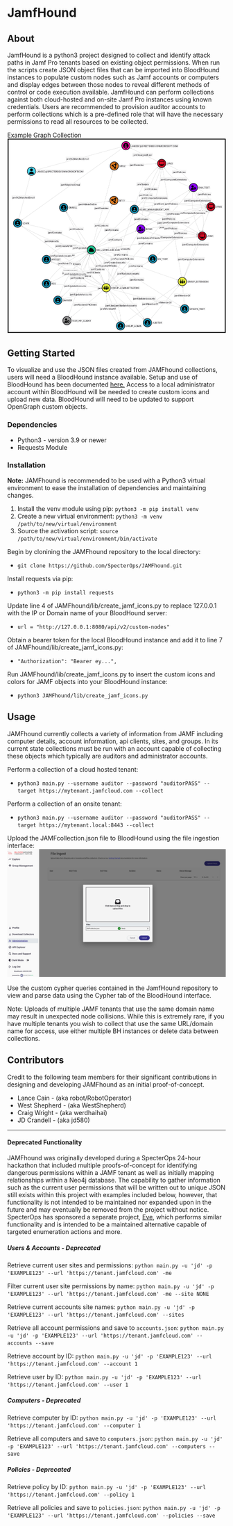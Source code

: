 # JamfHound

## About
JamfHound is a python3 project designed to collect and identify attack paths in Jamf Pro tenants based on existing object permissions. When run the scripts create JSON object files that can be imported into BloodHound instances to populate custom nodes such as Jamf accounts or computers and display edges between those nodes to reveal different methods of control or code execution available. JamfHound can perform collections against both cloud-hosted and on-site Jamf Pro instances using known credentials. Users are recommended to provision auditor accounts to perform collections which is a pre-defined role that will have the necessary permissions to read all resources to be collected.

Example Graph Collection
![images/Graph.png](images/Graph.png)

## Getting Started

To visualize and use the JSON files created from JAMFhound collections, users will need a BloodHound instance available. Setup and use of BloodHound has been documented [here.](https://bloodhound.specterops.io/get-started/introduction) Access to a local administrator account within BloodHound will be needed to create custom icons and upload new data. BloodHound will need to be updated to support OpenGraph custom objects.
### Dependencies
* Python3 - version 3.9 or newer
* Requests Module
  
### Installation
**Note:** JAMFhound is recommended to be used with a Python3 virtual environment to ease the installation of dependencies and maintaining changes. 
1. Install the venv module using pip: `python3 -m pip install venv`
2. Create a new virtual environment: `python3 -m venv /path/to/new/virtual/environment`
3. Source the activation script: `source /path/to/new/virtual/environment/bin/activate`

Begin by clonining the JAMFhound repository to the local directory:
* `git clone https://github.com/SpecterOps/JAMFhound.git`

Install requests via pip:
* `python3 -m pip install requests`

Update line 4 of JAMFhound/lib/create_jamf_icons.py to replace 127.0.0.1 with the IP or Domain name of your BloodHound server:
* `url = "http://127.0.0.1:8080/api/v2/custom-nodes"`

Obtain a bearer token for the local BloodHound instance and add it to line 7 of JAMFhound/lib/create_jamf_icons.py:
* `"Authorization": "Bearer ey...",`

Run JAMFhound/lib/create_jamf_icons.py to insert the custom icons and colors for JAMF objects into your BloodHound instance:
* `python3 JAMFhound/lib/create_jamf_icons.py`

## Usage
JAMFhound currently collects a variety of information from JAMF including computer details, account information, api clients, sites, and groups. In its current state collections must be run with an account capable of collecting these objects which typically are auditors and administrator accounts.

Perform a collection of a cloud hosted tenant:
* `python3 main.py --username auditor --password "auditorPASS" --target https://mytenant.jamfcloud.com --collect`

Perform a collection of an onsite tenant:
* `python3 main.py --username auditor --password "auditorPASS" --target https://mytenant.local:8443 --collect`

Upload the JAMFcollection.json file to BloodHound using the file ingestion interface:
![images/Ingest.png](images/Ingest.png)

Use the custom cypher queries contained in the JamfHound repository to view and parse data using the Cypher tab of the BloodHound interface. 

Note: Uploads of multiple JAMF tenants that use the same domain name may result in unexpected node collisions. While this is extremely rare, if you have multiple tenants you wish to collect that use the same URL/domain name for access, use either multiple BH instances or delete data between collections. 

## Contributors
Credit to the following team members for their significant contributions in designing and developing JAMFhound as an initial proof-of-concept.
* Lance Cain - (aka robot/RobotOperator)
* West Shepherd - (aka WestShepherd)
* Craig Wright - (aka werdhaihai)
* JD Crandell - (aka jd580)

-----

#### Deprecated Functionality
JAMFhound was originally developed during a SpecterOps 24-hour hackathon that included multiple proofs-of-concept for identifying dangerous permissions within a JAMF tenant as well as initially mapping relationships within a Neo4j database. The capability to gather information such as the current user permissions that will be written out to unique JSON still exists within this project with examples included below, however, that functionality is not intended to be maintained nor expanded upon in the future and may eventually be removed from the project without notice. SpecterOps has sponsored a separate project, [Eve](https://github.com/RobotOperator/Eve), which performs similar functionality and is intended to be a maintained alternative capable of targeted enumeration actions and more.

##### Users & Accounts - Deprecated
Retrieve current user sites and permissions: `python main.py -u 'jd' -p 'EXAMPLE123' --url 'https://tenant.jamfcloud.com' -me`
    
Filter current user site permissions by name: `python main.py -u 'jd' -p 'EXAMPLE123' --url 'https://tenant.jamfcloud.com' -me --site NONE`

Retrieve current accounts site names: `python main.py -u 'jd' -p 'EXAMPLE123' --url 'https://tenant.jamfcloud.com' --sites`

Retrieve all account permissions and save to `accounts.json`: `python main.py -u 'jd' -p 'EXAMPLE123' --url 'https://tenant.jamfcloud.com' --accounts --save`

Retrieve account by ID: `python main.py -u 'jd' -p 'EXAMPLE123' --url 'https://tenant.jamfcloud.com' --account 1`

Retrieve user by ID: `python main.py -u 'jd' -p 'EXAMPLE123' --url 'https://tenant.jamfcloud.com' --user 1`

##### Computers - Deprecated
Retrieve computer by ID: `python main.py -u 'jd' -p 'EXAMPLE123' --url 'https://tenant.jamfcloud.com' --computer 1`

Retrieve all computers and save to `computers.json`:  `python main.py -u 'jd' -p 'EXAMPLE123' --url 'https://tenant.jamfcloud.com' --computers --save`

##### Policies - Deprecated
Retrieve policy by ID: `python main.py -u 'jd' -p 'EXAMPLE123' --url 'https://tenant.jamfcloud.com' --policy 1`

Retrieve all policies and save to `policies.json`:  `python main.py -u 'jd' -p 'EXAMPLE123' --url 'https://tenant.jamfcloud.com' --policies --save`
